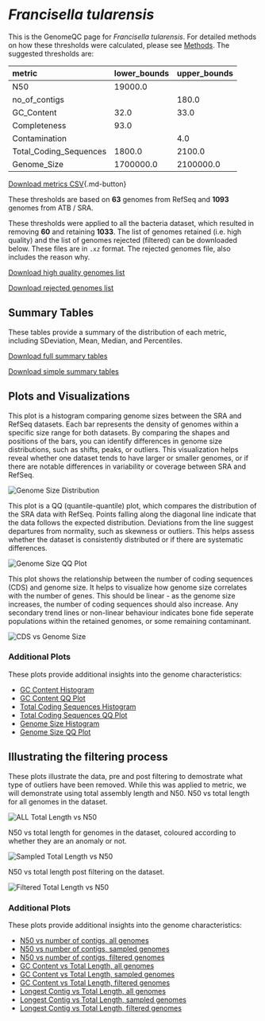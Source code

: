 # *Francisella tularensis*

This is the GenomeQC page for *Francisella tularensis*. For detailed methods on how these thresholds were calculated, please see [Methods](../../methods.md).
The suggested thresholds are: 

| metric                 | lower_bounds   | upper_bounds   |
|:-----------------------|:---------------|:---------------|
| N50                    | 19000.0        |                |
| no_of_contigs          |                | 180.0          |
| GC_Content             | 32.0           | 33.0           |
| Completeness           | 93.0           |                |
| Contamination          |                | 4.0            |
| Total_Coding_Sequences | 1800.0         | 2100.0         |
| Genome_Size            | 1700000.0      | 2100000.0      |

[Download metrics CSV](Francisella_tularensis_metrics.csv){.md-button}


These thresholds are based on **63** genomes from RefSeq and **1093** genomes from ATB / SRA.

These thresholds were applied to all the bacteria dataset, which resulted in removing **60** and retaining **1033**.
The list of genomes retained (i.e. high quality) and the list of genomes rejected (filtered) can be downloaded below. These files are in `.xz` format. The rejected genomes file, also includes the reason why.

[Download high quality genomes list](Francisella_tularensis_high_quality_genomes.csv.xz)


[Download rejected genomes list](Francisella_tularensis_filtered_out_genomes.csv.xz)



## Summary Tables
These tables provide a summary of the distribution of each metric, including SDeviation, Mean, Median, and Percentiles.

[Download full summary tables](summary.csv)

[Download simple summary tables](selected_summary.csv)

## Plots and Visualizations

This plot is a histogram comparing genome sizes between the SRA and RefSeq datasets. Each bar represents the density of genomes within a specific size range for both datasets. By comparing the shapes and positions of the bars, you can identify differences in genome size distributions, such as shifts, peaks, or outliers. This visualization helps reveal whether one dataset tends to have larger or smaller genomes, or if there are notable differences in variability or coverage between SRA and RefSeq.

![Genome Size Distribution](Genome_Size_refseq_histogram_kde.png)

This plot is a QQ (quantile-quantile) plot, which compares the distribution of the SRA data with RefSeq. Points falling along the diagonal line indicate that the data follows the expected distribution. Deviations from the line suggest departures from normality, such as skewness or outliers. This helps assess whether the dataset is consistently distributed or if there are systematic differences.

![Genome Size QQ Plot](Genome_Size_refseq_qqplot.png)

This plot shows the relationship between the number of coding sequences (CDS) and genome size. It helps to visualize how genome size correlates with the number of genes. This should be linear - as the genome size increases, the number of coding sequences should also increase. Any secondary trend lines or non-linear behaviour indicates bone fide seperate populations within the retained genomes, or some remaining contaminant. 

![CDS vs Genome Size](Francisella_tularensis_CDS_vs_Genome_Size.png)

### Additional Plots

These plots provide additional insights into the genome characteristics:

- [GC Content Histogram](GC_Content_refseq_histogram_kde.png)
- [GC Content QQ Plot](GC_Content_refseq_qqplot.png)
- [Total Coding Sequences Histogram](Total_Coding_Sequences_refseq_histogram_kde.png)
- [Total Coding Sequences QQ Plot](Total_Coding_Sequences_refseq_qqplot.png)
- [Genome Size Histogram](Genome_Size_refseq_histogram_kde.png)
- [Genome Size QQ Plot](Genome_Size_refseq_qqplot.png)
## Illustrating the filtering process
These plots illustrate the data, pre and post filtering to demostrate what type of outliers have been removed. While this was applied to metric, we will demonstrate using total assembly length and N50.
N50 vs total length for all genomes in the dataset.

![ALL Total Length vs N50](Francisella_tularensis_all_total_length_N50.png)

N50 vs total length for genomes in the dataset, coloured according to whether they are an anomaly or not.

![Sampled Total Length vs N50](Francisella_tularensis_sample_total_length_N50.png)

N50 vs total length post filtering on the dataset.

![Filtered Total Length vs N50](Francisella_tularensis_filt_total_length_N50.png)

### Additional Plots

These plots provide additional insights into the genome characteristics:

- [N50 vs number of contigs, all genomes](Francisella_tularensis_all_N50_number.png)
- [N50 vs number of contigs, sampled genomes](Francisella_tularensis_sample_N50_number.png)
- [N50 vs number of contigs, filtered genomes](Francisella_tularensis_filt_N50_number.png)
- [GC Content vs Total Length, all genomes](Francisella_tularensis_all_total_length_GC_Content.png)
- [GC Content vs Total Length, sampled genomes](Francisella_tularensis_sample_total_length_GC_Content.png)
- [GC Content vs Total Length, filtered genomes](Francisella_tularensis_filt_total_length_GC_Content.png)
- [Longest Contig vs Total Length, all genomes](Francisella_tularensis_all_total_length_longest.png)
- [Longest Contig vs Total Length, sampled genomes](Francisella_tularensis_sample_total_length_longest.png)
- [Longest Contig vs Total Length, filtered genomes](Francisella_tularensis_filt_total_length_longest.png)
